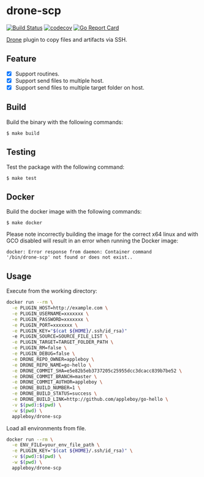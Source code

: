 # drone-scp

[![Build Status](http://drone.wu-boy.com/api/badges/appleboy/drone-scp/status.svg)](http://drone.wu-boy.com/appleboy/drone-scp) [![codecov](https://codecov.io/gh/appleboy/drone-scp/branch/master/graph/badge.svg)](https://codecov.io/gh/appleboy/drone-scp) [![Go Report Card](https://goreportcard.com/badge/github.com/appleboy/drone-scp)](https://goreportcard.com/report/github.com/appleboy/drone-scp)

[Drone](https://github.com/drone/drone) plugin to copy files and artifacts via SSH. 

## Feature

* [x] Support routines.
* [x] Support send files to multiple host.
* [x] Support send files to multiple target folder on host.

## Build

Build the binary with the following commands:

```
$ make build
```

## Testing

Test the package with the following command:

```
$ make test
```

## Docker

Build the docker image with the following commands:

```
$ make docker
```

Please note incorrectly building the image for the correct x64 linux and with
GCO disabled will result in an error when running the Docker image:

```
docker: Error response from daemon: Container command
'/bin/drone-scp' not found or does not exist..
```

## Usage

Execute from the working directory:

```bash
docker run --rm \
  -e PLUGIN_HOST=http://example.com \
  -e PLUGIN_USERNAME=xxxxxxx \
  -e PLUGIN_PASSWORD=xxxxxxx \
  -e PLUGIN_PORT=xxxxxxx \
  -e PLUGIN_KEY="$(cat ${HOME}/.ssh/id_rsa)"
  -e PLUGIN_SOURCE=SOURCE_FILE_LIST \
  -e PLUGIN_TARGET=TARGET_FOLDER_PATH \
  -e PLUGIN_RM=false \
  -e PLUGIN_DEBUG=false \
  -e DRONE_REPO_OWNER=appleboy \
  -e DRONE_REPO_NAME=go-hello \
  -e DRONE_COMMIT_SHA=e5e82b5eb3737205c25955dcc3dcacc839b7be52 \
  -e DRONE_COMMIT_BRANCH=master \
  -e DRONE_COMMIT_AUTHOR=appleboy \
  -e DRONE_BUILD_NUMBER=1 \
  -e DRONE_BUILD_STATUS=success \
  -e DRONE_BUILD_LINK=http://github.com/appleboy/go-hello \
  -v $(pwd):$(pwd) \
  -w $(pwd) \
  appleboy/drone-scp
```

Load all environments from file.

```bash
docker run --rm \
  -e ENV_FILE=your_env_file_path \
  -e PLUGIN_KEY="$(cat ${HOME}/.ssh/id_rsa)" \
  -v $(pwd):$(pwd) \
  -w $(pwd) \
  appleboy/drone-scp
```
